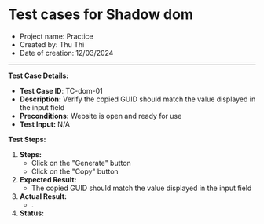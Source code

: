 # Test cases for Shadow dom
- Project name: Practice
- Created by: Thu Thi
- Date of creation: 12/03/2024

 
---------------------------

**Test Case Details:**
- **Test Case ID**: TC-dom-01
- **Description:** Verify the copied GUID should match the value displayed in the input field
- **Preconditions:** Website is open and ready for use
- **Test Input:** N/A


**Test Steps:**

1. **Steps:**
    - Click on the "Generate" button
    - Click on the "Copy" button
2. **Expected Result:** 
    - The copied GUID should match the value displayed in the input field
3. **Actual Result:**
    - .
4. **Status:** 
